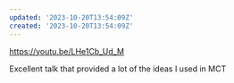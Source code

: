 ```yaml
---
updated: '2023-10-20T13:54:09Z'
created: '2023-10-20T13:54:09Z'
---
```

https://youtu.be/LHe1Cb_Ud_M

Excellent talk that provided a lot of the ideas I used in MCT